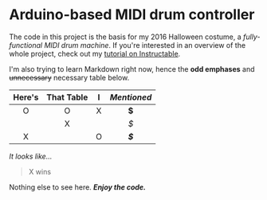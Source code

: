 # Arduino-based MIDI drum controller

The code in this project is the basis for my 2016 Halloween costume, a *fully-functional MIDI drum machine*. If you're interested in an overview of the whole project, check out my [tutorial on Instructable](http://www.instructables.com/id/Functional-MIDI-Drum-Machine-Costume/ "John's Instructables tutorial").

I'm also trying to learn Markdown right now, hence the **odd emphases** and ~~unnecessary~~ necessary table below.

| Here's | That Table | I   |*Mentioned*|
| :----: | :--------: | :-: | :-------: |
| O      |      O     |  X  |  **$**    |
|        |      X     |     |  *$*      |
|  X     |            |  O  |  *__$__*  |

*It looks like...*
> X wins


Nothing else to see here. *__Enjoy the code.__*